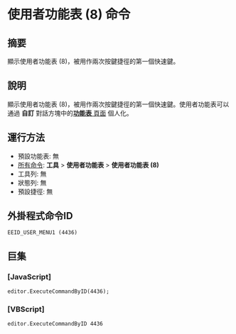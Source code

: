 # 使用者功能表 (8) 命令

## 摘要

顯示使用者功能表 (8)，被用作兩次按鍵捷徑的第一個快速鍵。

## 說明

顯示使用者功能表 (8)，被用作兩次按鍵捷徑的第一個快速鍵。使用者功能表可以通過 **自訂** 對話方塊中的[**功能表** 頁面](../../dlg/customize/menus/index) 個人化。

## 運行方法

- 預設功能表: 無
- [所有命令](all_commands): **工具** >
**使用者功能表** \> **使用者功能表 (8)**
- 工具列: 無
- 狀態列: 無
- 預設捷徑: 無

## 外掛程式命令ID

```
EEID_USER_MENU1 (4436)```

## 巨集

### \[JavaScript\]

```
editor.ExecuteCommandByID(4436);
```

### \[VBScript\]

```
editor.ExecuteCommandByID 4436
```
